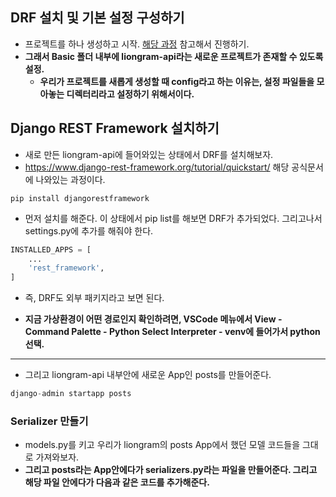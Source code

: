 ## DRF 설치 및 기본 설정 구성하기
- 프로젝트를 하나 생성하고 시작. [해당 과정](https://github.com/tkdqor/TIL/blob/main/Django/The%20Origin/Prologue/Django%20%EC%84%A4%EC%B9%98%ED%95%98%EA%B8%B0.md) 참고해서 진행하기.
- **그래서 Basic 폴더 내부에 liongram-api라는 새로운 프로젝트가 존재할 수 있도록 설정.**
  - **우리가 프로젝트를 새롭게 생성할 때 config라고 하는 이유는, 설정 파일들을 모아놓는 디렉터리라고 설정하기 위해서이다.**


## Django REST Framework 설치하기
- 새로 만든 liongram-api에 들어와있는 상태에서 DRF를 설치해보자.
- https://www.django-rest-framework.org/tutorial/quickstart/ 해당 공식문서에 나와있는 과정이다. 

```terminal
pip install djangorestframework
```

- 먼저 설치를 해준다. 이 상태에서 pip list를 해보면 DRF가 추가되었다. 그리고나서 settings.py에 추가를 해줘야 한다.

```python
INSTALLED_APPS = [
    ...
    'rest_framework',
]
```

- 즉, DRF도 외부 패키지라고 보면 된다. 


- **지금 가상환경이 어떤 경로인지 확인하려면, VSCode 메뉴에서 View - Command Palette - Python Select Interpreter - venv에 들어가서 python 선택.**

* * *
- 그리고 liongram-api 내부안에 새로운 App인 posts를 만들어준다. 

```python
django-admin startapp posts
```

### Serializer 만들기
- models.py를 키고 우리가 liongram의 posts App에서 했던 모델 코드들을 그대로 가져와보자.
- **그리고 posts라는 App안에다가 serializers.py라는 파일을 만들어준다. 그리고 해당 파일 안에다가 다음과 같은 코드를 추가해준다.**

```python





